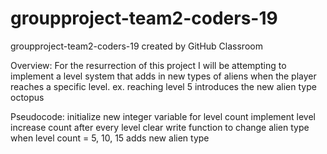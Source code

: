 # groupproject-team2-coders-19
groupproject-team2-coders-19 created by GitHub Classroom

Overview: For the resurrection of this project I will be attempting to implement a level system that adds in new types of aliens when the player reaches a specific level.
ex. reaching level 5 introduces the new alien type octopus

Pseudocode:
initialize new integer variable for level count
implement level increase count after every level clear
write function to change alien type
when level count = 5, 10, 15 adds new alien type

